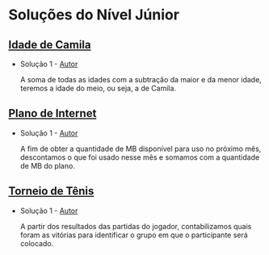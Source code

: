 # Soluções do Nível Júnior

## [Idade de Camila](https://neps.academy/br/exercise/1479)
- Solução 1 - [Autor](https://github.com/Kk3tillen) <Insira o link para o seu github nos parenteses>

    A soma de todas as idades com a subtração da maior e da menor idade, teremos a idade do meio, ou seja, a de Camila.

## [Plano de Internet](https://neps.academy/br/exercise/1480)
- Solução 1 - [Autor](https://github.com/thuthu-c) <Insira o link para o seu github nos parenteses>

    A fim de obter a quantidade de MB disponível para uso no próximo mês, descontamos o que foi usado nesse mês e somamos com a quantidade de MB do plano. 

## [Torneio de Tênis](https://neps.academy/br/exercise/1481)
- Solução 1 - [Autor](https://github.com/MaduSSouza) <Insira o link para o seu github nos parenteses>

    A partir dos resultados das partidas do jogador, contabilizamos quais foram as vitórias para identificar o grupo em que o participante será colocado.

